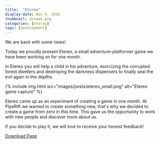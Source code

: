 ```yaml
---
title:  "Etereo"
display-date: Nov 8, 2016
thumbnail: dreams.png
categories: [etereo]
tags: [development]
---
```

We are back with some news!

Today we proudly present Etereo, a small adventure-platformer game we have been working on for one month.

In Etereo you will help a child in his adventure, exorcizing the corrupted forest dwellers and destroying the darkness dispensers to finally seal the evil again in the depths.

{% include img.html src="images/posts/etereo_small.png" alt="Etereo game capture" %}

Etereo came up as an experiment of creating a game in one month.
At PipeRift we wanted to create something new, that's why we decided to create a game from zero in this time. This gave us the opportunity to work with new people and discover more about us.

If you decide to play it, we will love to receive your honest feedback!

[Download Page](https://piperift.itch.io/etereo)
